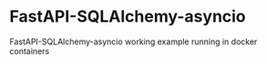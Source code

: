 # FastAPI-SQLAlchemy-asyncio
FastAPI-SQLAlchemy-asyncio working example running in docker containers
